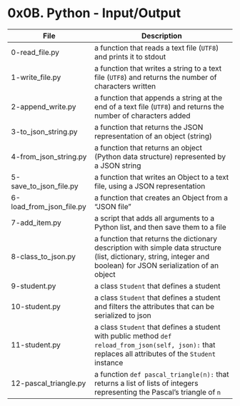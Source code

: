 # 0x0B. Python - Input/Output
|File				|Description						|
|-----------------------|-----------------------------------------------|
|0-read_file.py		|a function that reads a text file (`UTF8`) and prints it to stdout	|
|1-write_file.py		|a function that writes a string to a text file (`UTF8`) and returns the number of characters written|
|2-append_write.py	|a function that appends a string at the end of a text file (`UTF8`) and returns the number of characters added|
|3-to_json_string.py	|a function that returns the JSON representation of an object (string)	|
|4-from_json_string.py	|a function that returns an object (Python data structure) represented by a JSON string	|
|5-save_to_json_file.py	|a function that writes an Object to a text file, using a JSON representation	|
|6-load_from_json_file.py|a function that creates an Object from a “JSON file”	|
|7-add_item.py		|a script that adds all arguments to a Python list, and then save them to a file	|
|8-class_to_json.py	|a function that returns the dictionary description with simple data structure (list, dictionary, string, integer and boolean) for JSON serialization of an object|
|9-student.py		|a class `Student` that defines a student 	|
|10-student.py		|a class `Student` that defines a student and filters the attributes that can be serialized to json|
|11-student.py		|a class `Student` that defines a student with public method `def reload_from_json(self, json):` that replaces all attributes of the `Student` instance |
|12-pascal_triangle.py	|a function `def pascal_triangle(n):` that returns a list of lists of integers representing the Pascal’s triangle of `n` |
